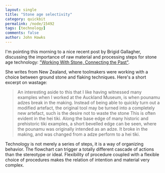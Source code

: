 ```yaml
---
layout: single 
title: "Stone age selectivity" 
category: quickbit
permalink: /node/15492
tags: [technology] 
comments: false 
author: John Hawks 
---
```


I'm pointing this morning to a nice recent post by Brigid Gallagher, discussing the importance of raw material and processing steps for stone age technology: <a href="http://sciblogs.co.nz/digging-the-dirt/2011/05/05/working-with-stone-connecting-with-the-past/">"Working With Stone, Connecting the Past"</a>. 

She writes from New Zealand, where toolmakers were working with a choice between ground stone and flaking techniques. Here's a short excerpt on wastage: 

<blockquote>An interesting aside to this that I like having witnessed many examples when I worked at the Auckland Museum, is when pounamu adzes break in the making.  Instead of being able to quickly turn out a modified artefact, the original tool may be turned into a completely new artefact, such is the desire not to waste the stone   This is often evident in the hei tiki.  Along the base edge of many historic and prehistoric tiki examples, a short bevelled edge can be seen, where the pounamu was originally intended as an adze.  It broke in the making, and was changed from a adze perform to a hei tiki.</blockquote>

Technology is not merely a series of steps, it is a way of organizing behavior. The flowchart can trigger a totally different cascade of actions than the stereotype or ideal. Flexibility of procedure coupled with a flexible choice of procedures makes the relation of intention and material very complex. 



